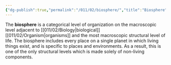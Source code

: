 ```yaml
---
{"dg-publish":true,"permalink":"/011/02/biosphere/","title":"Biosphere","tags":["BIOL305"],"noteIcon":"1","created":"2024-10-03T22:33:17.832-07:00","updated":"2024-10-03T23:05:03.866-07:00"}
---
```


The **biosphere** is a categorical level of organization on the macroscopic level adjacent to [[011/02/Biology\|biological]] [[011/02/Organism\|organisms]] and the most macroscopic structural level of life. The biosphere includes every place on a single planet in which living things exist, and is specific to places and environments. As a result, this is one of the only structural levels which is made solely of non-living components.